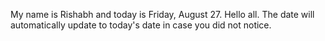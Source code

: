 My name is Rishabh and today is Friday, August 27. Hello all. The date will automatically update to today's date in case you did not notice.
